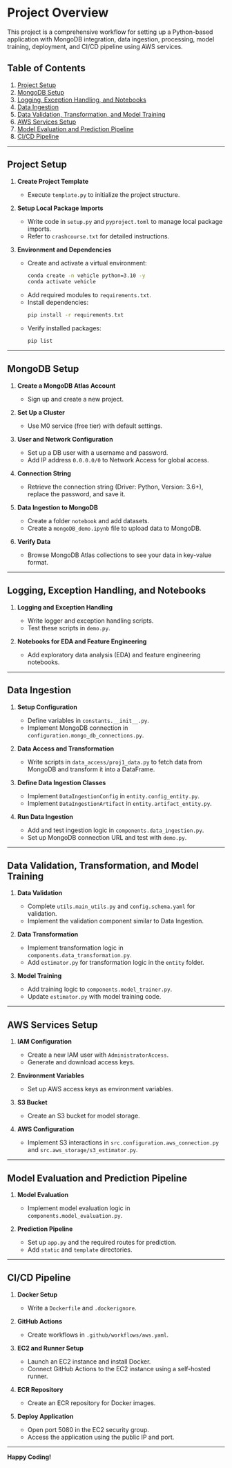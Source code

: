 # Project Overview
This project is a comprehensive workflow for setting up a Python-based application with MongoDB integration, data ingestion, processing, model training, deployment, and CI/CD pipeline using AWS services.

## Table of Contents
1. [Project Setup](#project-setup)
2. [MongoDB Setup](#mongodb-setup)
3. [Logging, Exception Handling, and Notebooks](#logging-exception-handling-and-notebooks)
4. [Data Ingestion](#data-ingestion)
5. [Data Validation, Transformation, and Model Training](#data-validation-transformation-and-model-training)
6. [AWS Services Setup](#aws-services-setup)
7. [Model Evaluation and Prediction Pipeline](#model-evaluation-and-prediction-pipeline)
8. [CI/CD Pipeline](#ci-cd-pipeline)

---

## Project Setup

1. **Create Project Template**
   - Execute `template.py` to initialize the project structure.

2. **Setup Local Package Imports**
   - Write code in `setup.py` and `pyproject.toml` to manage local package imports.
   - Refer to `crashcourse.txt` for detailed instructions.

3. **Environment and Dependencies**
   - Create and activate a virtual environment:
     ```bash
     conda create -n vehicle python=3.10 -y
     conda activate vehicle
     ```
   - Add required modules to `requirements.txt`.
   - Install dependencies:
     ```bash
     pip install -r requirements.txt
     ```
   - Verify installed packages:
     ```bash
     pip list
     ```

---

## MongoDB Setup

1. **Create a MongoDB Atlas Account**
   - Sign up and create a new project.

2. **Set Up a Cluster**
   - Use M0 service (free tier) with default settings.

3. **User and Network Configuration**
   - Set up a DB user with a username and password.
   - Add IP address `0.0.0.0/0` to Network Access for global access.

4. **Connection String**
   - Retrieve the connection string (Driver: Python, Version: 3.6+), replace the password, and save it.

5. **Data Ingestion to MongoDB**
   - Create a folder `notebook` and add datasets.
   - Create a `mongoDB_demo.ipynb` file to upload data to MongoDB.

6. **Verify Data**
   - Browse MongoDB Atlas collections to see your data in key-value format.

---

## Logging, Exception Handling, and Notebooks

1. **Logging and Exception Handling**
   - Write logger and exception handling scripts.
   - Test these scripts in `demo.py`.

2. **Notebooks for EDA and Feature Engineering**
   - Add exploratory data analysis (EDA) and feature engineering notebooks.

---

## Data Ingestion

1. **Setup Configuration**
   - Define variables in `constants.__init__.py`.
   - Implement MongoDB connection in `configuration.mongo_db_connections.py`.

2. **Data Access and Transformation**
   - Write scripts in `data_access/proj1_data.py` to fetch data from MongoDB and transform it into a DataFrame.

3. **Define Data Ingestion Classes**
   - Implement `DataIngestionConfig` in `entity.config_entity.py`.
   - Implement `DataIngestionArtifact` in `entity.artifact_entity.py`.

4. **Run Data Ingestion**
   - Add and test ingestion logic in `components.data_ingestion.py`.
   - Set up MongoDB connection URL and test with `demo.py`.

---

## Data Validation, Transformation, and Model Training

1. **Data Validation**
   - Complete `utils.main_utils.py` and `config.schema.yaml` for validation.
   - Implement the validation component similar to Data Ingestion.

2. **Data Transformation**
   - Implement transformation logic in `components.data_transformation.py`.
   - Add `estimator.py` for transformation logic in the `entity` folder.

3. **Model Training**
   - Add training logic to `components.model_trainer.py`.
   - Update `estimator.py` with model training code.

---

## AWS Services Setup

1. **IAM Configuration**
   - Create a new IAM user with `AdministratorAccess`.
   - Generate and download access keys.

2. **Environment Variables**
   - Set up AWS access keys as environment variables.

3. **S3 Bucket**
   - Create an S3 bucket for model storage.

4. **AWS Configuration**
   - Implement S3 interactions in `src.configuration.aws_connection.py` and `src.aws_storage/s3_estimator.py`.

---

## Model Evaluation and Prediction Pipeline

1. **Model Evaluation**
   - Implement model evaluation logic in `components.model_evaluation.py`.

2. **Prediction Pipeline**
   - Set up `app.py` and the required routes for prediction.
   - Add `static` and `template` directories.

---

## CI/CD Pipeline

1. **Docker Setup**
   - Write a `Dockerfile` and `.dockerignore`.

2. **GitHub Actions**
   - Create workflows in `.github/workflows/aws.yaml`.

3. **EC2 and Runner Setup**
   - Launch an EC2 instance and install Docker.
   - Connect GitHub Actions to the EC2 instance using a self-hosted runner.

4. **ECR Repository**
   - Create an ECR repository for Docker images.

5. **Deploy Application**
   - Open port 5080 in the EC2 security group.
   - Access the application using the public IP and port.

---

**Happy Coding!**

